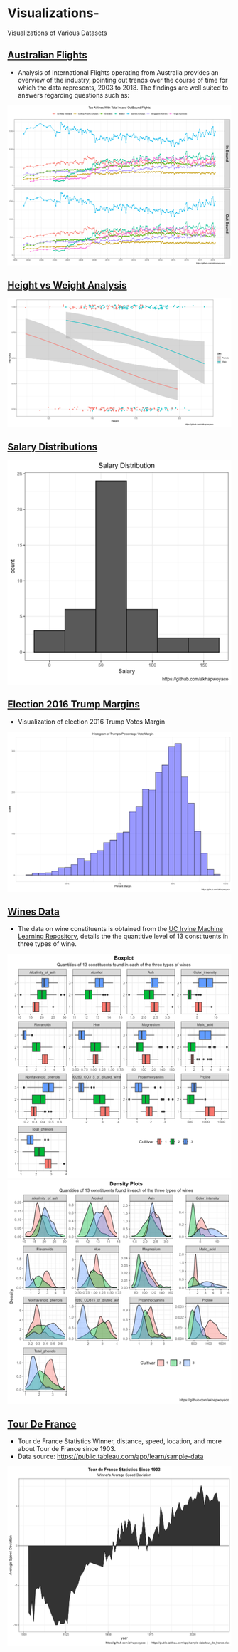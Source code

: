# Visualizations-

Visualizations of Various Datasets

## [Australian Flights](AustralianFlights/)

-   Analysis of International Flights operating from Australia provides an overview of the industry, pointing out trends over the course of time for which the data represents, 2003 to 2018. The findings are well suited to answers regarding questions such as:

![plot_in_out_air_flight.png](AustralianFlights/plot_in_out_air_flight.png)

## [Height vs Weight Analysis](logisticRegheightweight/)

![logisticRegheightweight](logisticRegheightweight/hei_impr_sex_plot.png)

## [Salary Distributions](sALARYhIST/)

![salary_hist.png](sALARYhIST/salary_hist.png)

## [Election 2016 Trump Margins](TrumpElection2016/)

-   Visualization of election 2016 Trump Votes Margin

![trump_hist.png](TrumpElection2016/trump_hist.png)

## [Wines Data](WINES)

-   The data on wine constituents is obtained from the [UC Irvine Machine Learning Repository](https://archive.ics.uci.edu/dataset/109/wine), details the the quantitive level of 13 constituents in three types of wine.

![Wine Box Plots](./WINES/wine_box_plots.png) ![Wine Density Plots](./WINES/density_plots.png)

## [Tour De France](./TourDeFrance)


- Tour de France Statistics Winner, distance, speed, location, and more about Tour de France since 1903.
- Data source: <https://public.tableau.com/app/learn/sample-data>


![winners_average_speed_deviation](./TourDeFrance/plots/winners_average_speed_deviation.jpeg)

